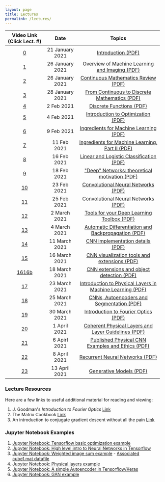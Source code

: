 ```yaml
---
layout: page
title: Lectures
permalink: /lectures/
---
```

| Video Link (Click Lect. #)                       | Date         |  Topics             
|:---------------------------:|:------------:|:-------------------:
|[0](https://www.dropbox.com/s/4l7s1abmdwx7arp/lecture_0.mp4?dl=0)|21 January 2021|[Introduction (PDF)](/lectures/lecture_0_introduction.pdf)
|[1](https://www.dropbox.com/s/097cu0g2zrleit3/lecture_1.mp4?dl=0)|26 January 2021|[Overview of Machine Learning and Imaging (PDF)](/lectures/lecture_1_ML-Imaging_Summary_final.pdf)
|[2](https://www.dropbox.com/s/097cu0g2zrleit3/lecture_1.mp4?dl=0)|26  January 2021|[Continuous Mathematics Review (PDF)](/lectures/lecture_2_math_continuous.pdf)
|[3](https://www.dropbox.com/s/0hcgbh5paajygaz/lecture_2.mp4?dl=0)|28 January 2021|[From Continuous to Discrete Mathematics (PDF)](/lectures/lecture_3_continuous_discrete_math.pdf)
|[4](https://www.dropbox.com/s/5x45xmkldccd6s4/lecture_3.mp4?dl=0)|2 Feb 2021|[Discrete Functions (PDF)](/lectures/lecture_4_math_discrete.pdf)
|[5](https://www.dropbox.com/s/y10stidpk4uy71o/lecture_4.mp4?dl=0)|4 Feb 2021|[Introduction to Optimization (PDF)](/lectures/lecture_5_intro_optimization.pdf)
|[6](https://www.dropbox.com/s/zzajk6vmt1xpoyn/lecture_5.mp4?dl=0)|9 Feb 2021|[Ingredients for Machine Learning (PDF)](/lectures/lecture_6_optimization-to-ML.pdf)
|[7](https://www.dropbox.com/s/yx7akjznubhr0zf/lecture_6.mp4?dl=0)|11 Feb 2021|[Ingredients for Machine Learning, Part II (PDF)](/lectures/lecture_6_optimization-to-ML.pdf)
|[8](https://www.dropbox.com/s/73uvnmoy6uz5iyj/lecture_7.mp4?dl=0)|16 Feb 2021|[Linear and Logistic Classification (PDF)](/lectures/lecture_7_ML-principles.pdf)
|[9](https://www.dropbox.com/s/gnj8bfzcgb4upsu/lecture_8.mp4?dl=0)|18 Feb 2021|["Deep" Networks: theoretical motivation (PDF)](/lectures/lecture_8_ML_Theory.pdf)
|[10](https://www.dropbox.com/s/9vnx6r1vjdcqi7q/lecture_9.mp4?dl=0)|23 Feb 2021|[Convolutional Neural Networks (PDF)](/lectures/lecture_9_intro_to_CNN's.pdf)
|[11](https://www.dropbox.com/s/yhaweum3sjl3crh/lecture_10.mp4?dl=0)|25 Feb 2021|[Convolutional Neural Networks (PDF)](/lectures/lecture_9_intro_to_CNN's.pdf)
|[12](https://www.dropbox.com/s/k9ld3zkmsyioyvl/lecture_11.mp4?dl=0)|2 March 2021|[Tools for your Deep Learning Toolbox (PDF)](/lectures/lecture_10_useful_DL_tools.pdf)
|[13](https://www.dropbox.com/s/psvf4qh3952trms/lecture_12.mp4?dl=0)|4 March 2021|[Automatic Differentiation and Backpropagation (PDF)](/lectures/lecture_11_Backpropagation.pdf)
|[14](https://www.dropbox.com/s/zksaootrsvh6lfx/lecture_13.mp4?dl=0)|11 March 2021|[CNN implementation details (PDF)](/lectures/lecture_12_CNNs_practical_tips.pdf)
|[15](https://www.dropbox.com/s/mkicv5i5l50prgh/lecture_14.mp4?dl=0)|16 March 2021|[CNN visualization tools and extensions (PDF)](/lectures/lecture_13_CNN-visualization-extensions.pdf)
|[16](https://www.dropbox.com/s/0nhauy3yyvoppka/lecture_15.mp4?dl=0)[16b](https://www.dropbox.com/s/4ayig9f963mbojw/lecture_15b.mp4?dl=0)|18 March 2021|[CNN extensions and object detection (PDF)](/lectures/lecture_14a_object_detection_segmentation.pdf)
|[17](https://www.dropbox.com/s/jws3nq94m5ni18p/lecture_16.mp4?dl=0)|23 March 2021|[Introduction to Physical Layers in Machine Learning (PDF)](/lectures/lecture_15_intro_physical_CNNs.pdf)
|[18](https://www.dropbox.com/s/9vvvgpgnll6zzbw/lecture_17.mp4?dl=0)|25 March 2021|[CNNs, Autoencoders and Segmentation (PDF)](/lectures/lecture_16_segmentation.pdf)
|[19](https://www.dropbox.com/s/w0oxlb7fz4xcspw/lecture_18.mp4?dl=0)|30 March 2021|[Introduction to Fourier Optics (PDF)](/lectures/lecture_16_intro_Fourier_optics.pdf)
|[20](https://www.dropbox.com/s/ng3ol02xmtrt3un/lecture_19.mp4?dl=0)|1 April 2021|[Coherent Physical Layers and Layer Guidelines (PDF)](/lectures/lecture_20_coherent_physical_layers_and_guidelines.pdf)
|[21](https://www.dropbox.com/s/iz8zqv73oww2xev/lecture_20.mp4?dl=0)|6 Apirl 2021|[Published Physical CNN Examples and Ethics (PDF)](/lectures/lecture_21_PhysicalCNN_examples.pdf)
|[22](https://www.dropbox.com/s/s250gndnm6k5hy5/lecture_21.mp4?dl=0)|8 April 2021|[Recurrent Neural Networks (PDF)](/lectures/lecture_22_RNNs.pdf)
|[23](https://www.dropbox.com/)|13 April 2021|[Generative Models (PDF)](/lectures/lecture_23_generative_adversarial.pdf)

<!--
|[24](https://www.dropbox.com/s/gystg2vjp4n6ljl/lecture_24.mp4?dl=0)|10 November 2020|[Reinforcement Learning (PDF)](/lectures/lecture_24_reinforcement_learning.pdf)
|[25](https://www.dropbox.com/s/xhjuh1ushxmv8uu/lecture_25.mp4?dl=0)|12 November 2020|[Machine Learning + Imaging Review (PDF)](/lectures/lecture_25_future_directions_new.pdf)
-->


### Lecture Resources
Here are a few links to useful additional material for reading and viewing:
1. J. Goodman's *Introduction to Fourier Optics* [Link](https://www.dropbox.com/s/klavsxm4l7jbnyh/Introduction%20to%20Fourier%20Optics%202nd%20-%20J.%20Goodman.pdf?dl=0)
2. The Matrix Cookbook [Link](https://www.math.uwaterloo.ca/~hwolkowi/matrixcookbook.pdf)
3. An introduction to conjugate gradient descent without all the pain [Link](https://www.cs.cmu.edu/~quake-papers/painless-conjugate-gradient.pdf)


### Jupyter Notebook Examples
1. [Jupyter Notebook: Tensorflow basic optimization example](/data/basic_tensorflow_eager_example.ipynb)
2. [Jupyter Notebook: High level intro to Neural Networks in Tensorflow](/data/high_level_tf_intro.ipynb)
3. [Jupyter Notebook: Weighted image sum example](/data/weighted_image_sum_example.ipynb) - [Associated cube1.mat datafile](/data/cube1.mat)
4. [Jupyter Notebook: Physical layers example](/data/physical_layers_example.ipynb)
5. [Jupyter Notebook: A simple Autoencoder in Tensorflow/Keras](/data/Simple_Autoencoder.ipynb)
6. [Jupyter Notebook: GAN example](https://colab.research.google.com/github/tensorflow/gan/blob/master/tensorflow_gan/examples/colab_notebooks/tfgan_tutorial.ipynb)

<!--
-->


